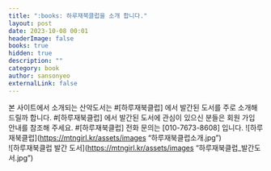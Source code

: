 ```yaml
---
title: ":books: 하루재북클럽을 소개 합니다."
layout: post
date: 2023-10-08 00:01
headerImage: false
books: true
hidden: true
description: ""
category: book
author: sansonyeo
externalLink: false
---
```


본 사이트에서 소개되는 산악도서는 #[하루재북클럽] 에서 발간된 도서를 주로 소개해 드릴까 합니다. 
#[하루재북클럽] 에서 발간된 도서에 관심이 있으신 분들은 회원 가입 안내를 참조해 주세요. 
#[하루재북클럽] 전화 문의는 [010-7673-8608] 입니다. 
![하루재북클럽](https://mtngirl.kr/assets/images “하루재북클럽소개.jpg”)
<br>
![하루재북클럽 발간 도서](https://mtngirl.kr/assets/images “하루재북클럽_발간도서.jpg”)
